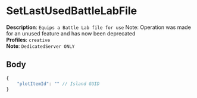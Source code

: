 # SetLastUsedBattleLabFile

**Description**: `Equips a Battle Lab file for use`  Note: Operation was made for an unused feature and has now been deprecated\
**Profiles**: `creative` \
**Note**: `DedicatedServer ONLY`

## Body
```js
{
    "plotItemId": "" // Island GUID
}
```
